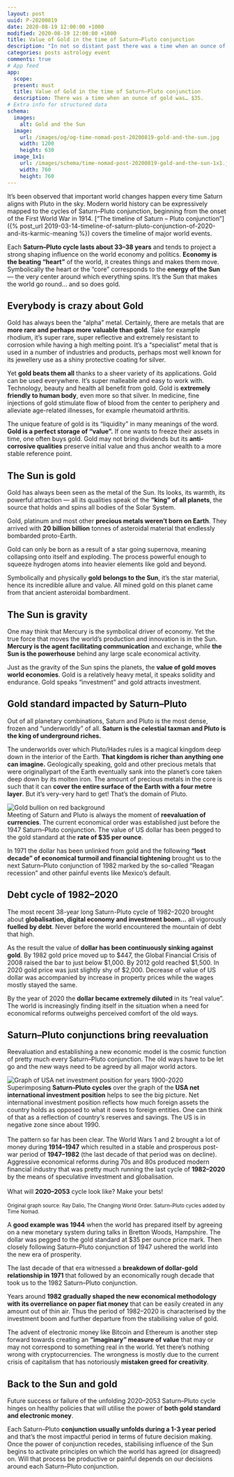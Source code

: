 ```yaml
---
layout: post
uuid: P-20200819
date: 2020-08-19 12:00:00 +1000
modified: 2020-08-19 12:00:00 +1000
title: Value of Gold in the time of Saturn–Pluto conjunction
description: "In not so distant past there was a time when an ounce of gold was… $35. Just compare that to 2020’s gold price tag reaching $2,000. Mind boggles! Did something go wrong and if so, can astrology blame it all on the Saturn–Pluto conjunction?"
categories: posts astrology event
comments: true
# App feed
app:
  scope: 
  present: must
  title: Value of Gold in the time of Saturn–Pluto conjunction
  description: There was a time when an ounce of gold was… $35.
# Extra info for structured data
schema:
  images:
    alt: Gold and the Sun
  image:
    url: /images/og/og-time-nomad-post-20200819-gold-and-the-sun.jpg
    width: 1200
    height: 630
  image_1x1:
    url: /images/schema/time-nomad-post-20200819-gold-and-the-sun-1x1.jpg
    width: 760
    height: 760
---
```


It’s been observed that important world changes happen every time Saturn aligns with Pluto in the sky. Modern world history can be expressively mapped to the cycles of Saturn–Pluto conjunction, beginning from the onset of the First World War in 1914. [“The timeline of Saturn – Pluto conjunction”]({% post_url 2019-03-14-timeline-of-saturn-pluto-conjunction-of-2020-and-its-karmic-meaning %}) covers the timeline of major world events.

Each **Saturn–Pluto cycle lasts about 33–38 years** and tends to project a strong shaping influence on the world economy and politics. **Economy is the beating “heart”** of the world, it creates things and makes them move. Symbolically the heart or the “core” corresponds to the **energy of the Sun** — the very center around which everything spins. It’s the Sun that makes the world go round… and so does gold.

## Everybody is crazy about Gold

Gold has always been the “alpha” metal. Certainly, there are metals that are **more rare and perhaps more valuable than gold**. Take for example rhodium, it’s super rare, super reflective and extremely resistant to corrosion while having a high melting point. It’s a “specialist” metal that is used in a number of industries and products, perhaps most well known for its jewellery use as a shiny protective coating for silver.

Yet **gold beats them all** thanks to a sheer variety of its applications. Gold can be used everywhere. It’s super malleable and easy to work with. Technology, beauty and health all benefit from gold. Gold is **extremely friendly to human body**, even more so that silver. In medicine, fine injections of gold stimulate flow of blood from the center to periphery and alleviate age-related illnesses, for example rheumatoid arthritis.

The unique feature of gold is its “liquidity” in many meanings of the word. **Gold is a perfect storage of “value”.** If one wants to freeze their assets in time, one often buys gold. Gold may not bring dividends but its **anti-corrosive qualities** preserve initial value and thus anchor wealth to a more stable reference point.

## The Sun is gold

Gold has always been seen as the metal of the Sun. Its looks, its warmth, its powerful attraction — all its qualities speak of the **“king” of all planets**, the source that holds and spins all bodies of the Solar System.

Gold, platinum and most other **precious metals weren’t born on Earth**. They arrived with **20 billion billion** tonnes of asteroidal material that endlessly bombarded proto-Earth. 

Gold can only be born as a result of a star going supernova, meaning collapsing onto itself and exploding. The process powerful enough to squeeze hydrogen atoms into heavier elements like gold and beyond.

Symbolically and physically **gold belongs to the Sun**, it’s the star material, hence its incredible allure and value. All mined gold on this planet came from that ancient asteroidal bombardment.

## The Sun is gravity

One may think that Mercury is the symbolical driver of economy. Yet the true force that moves the world’s production and innovation is in the Sun. **Mercury is the agent facilitating communication** and exchange, while **the Sun is the powerhouse** behind any large scale economical activity.

Just as the gravity of the Sun spins the planets, the **value of gold moves world economies**. Gold is a relatively heavy metal, it speaks solidity and endurance. Gold speaks “investment” and gold attracts investment. 

## Gold standard impacted by Saturn–Pluto

Out of all planetary combinations, Saturn and Pluto is the most dense, frozen and “underworldly” of all. **Saturn is the celestial taxman and Pluto is the king of underground riches.**

The underworlds over which Pluto/Hades rules is a magical kingdom deep down in the interior of the Earth. **That kingdom is richer than anything one can imagine.** Geologically speaking, gold and other precious metals that were originallypart of the Earth eventually sank into the planet’s core taken deep down by its molten iron. The amount of precious metals in the core is such that it can **cover the entire surface of the Earth with a four metre layer**. But it’s very-very hard to get! That’s the domain of Pluto.

<div class="container post-pullout-box">
  <div class="row">
    <div class="col-6">
      <div class="row">
        <img src="/images/photos/gold-bullion-on-red.jpg" alt="Gold bullion on red background">
      </div>
    </div>
    <div class="col-6">
      <div class="row text-photo-caption-serif">
        Meeting of Saturn and Pluto is always the moment of <b>reevaluation of currencies</b>. The current economical order was established just before the 1947 Saturn–Pluto conjunction. The value of US dollar has been pegged to the gold standard at the <b>rate of $35 per ounce</b>.
      </div>
    </div>
  </div>
</div>
<div class="float-clear"></div>

In 1971 the dollar has been unlinked from gold and the following **“lost decade” of economical turmoil and financial tightening** brought us to the next Saturn–Pluto conjunction of 1982 marked by the so-called “Reagan recession” and other painful events like Mexico’s default.

## Debt cycle of 1982–2020

The most recent 38-year long Saturn-Pluto cycle of 1982–2020 brought about **globalisation, digital economy and investment boom…** all vigorously **fuelled by debt**. Never before the world encountered the mountain of debt that high.

As the result the value of **dollar has been continuously sinking against gold**. By 1982 gold price moved up to $447, the Global Financial Crisis of 2008 raised the bar to just below $1,000. By 2012 gold reached $1,500. In 2020 gold price was just slightly shy of $2,000. Decrease of value of US dollar was accompanied by increase in property prices while the wages mostly stayed the same. 

By the year of 2020 the **dollar became extremely diluted** in its “real value”. The world is increasingly finding itself in the situation when a need for economical reforms outweighs perceived comfort of the old ways.

## Saturn–Pluto conjunctions bring reevaluation

Reevaluation and establishing a new economic model is the cosmic function of pretty much every Saturn–Pluto conjunction. The old ways have to be let go and the new ways need to be agreed by all major world actors.

<div class="container post-pullout-box">
  <div class="row">
    <div class="col-12">
      <div class="row">
      	<img loading="lazy" src="/images/statistics/graph-usa-net-investment-position-1900-2020.png" alt="Graph of USA net investment position for years 1900-2020">
      </div>
    </div>
  </div>
  <div class="row">
    <div class="col-12">
      <div class="row text-photo-caption-serif">
		 Superimposing <b>Saturn–Pluto cycles</b> over the graph of the <b>USA net international investment position</b> helps to see the big picture. Net international investment position reflects how much foreign assets the country holds as opposed to what it owes to foreign entities. One can think of that as a reflection of country‘s reserves and savings. The US is in negative zone since about 1990.<br><br>
		 The pattern so far has been clear. The World Wars 1 and 2 brought a lot of money during <b>1914–1947</b> which resulted in a stable and prosperous post-war period of <b>1947–1982</b> (the last decade of that period was on decline). Aggressive economical reforms during 70s and 80s produced modern financial industry that was pretty much running the last cycle of <b>1982–2020</b> by the means of speculative investment and globalisation.<br><br>
		 What will <b>2020–2053</b> cycle look like? Make your bets!<br><br>
		 <small class="post-pullout-box-copyright">Original graph source: Ray Dalio, The Changing World Order. Saturn–Pluto cycles added by Time Nomad.</small>
      </div>
    </div>
  </div>
</div>
<div class="float-clear"></div>

A **good example was 1944** when the world has prepared itself by agreeing on a new monetary system during talks in Bretton Woods, Hampshire. The dollar was pegged to the gold standard at $35 per ounce price mark. Then closely following Saturn–Pluto conjunction of 1947 ushered the world into the new era of prosperity.

The last decade of that era witnessed a **breakdown of dollar-gold relationship in 1971** that followed by an economically rough decade that took us to the 1982 Saturn–Pluto conjunction. 

Years around **1982 gradually shaped the new economical methodology with its overreliance on paper fiat money** that can be easily created in any amount out of thin air. Thus the period of 1982–2020 is characterised by the investment boom and further departure from the stabilising value of gold.

The advent of electronic money like Bitcoin and Ethereum is another step forward towards creating an **“imaginary” measure of value** that may or may not correspond to something real in the world. Yet there’s nothing wrong with cryptocurrencies. The wrongness is mostly due to the current crisis of capitalism that has notoriously **mistaken greed for creativity**.

## Back to the Sun and gold

Future success or failure of the unfolding 2020–2053 Saturn–Pluto cycle hinges on healthy policies that will utilise the power of **both gold standard and electronic money**. 

Each Saturn–Pluto **conjunction usually unfolds during a 1-3 year period** and that’s the most impactful period in terms of future decision making. Once the power of conjunction recedes, stabilising influence of the Sun begins to activate principles on which the world has agreed (or disagreed) on. Will that process be productive or painful depends on our decisions around each Saturn–Pluto conjunction.
